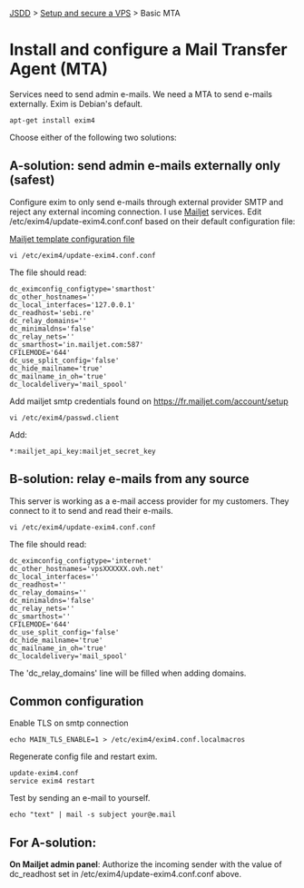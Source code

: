 [JSDD](../README.md) &gt; [Setup and secure a VPS](server-security.md) &gt; Basic MTA

# Install and configure a Mail Transfer Agent (MTA)

Services need to send admin e-mails. We need a MTA to send e-mails externally. Exim is Debian's default.

```
apt-get install exim4
```

Choose either of the following two solutions:

## A-solution: send admin e-mails externally only (safest)

Configure exim to only send e-mails through external provider SMTP and reject any external incoming connection.
I use [Mailjet](mailjet.com) services. Edit /etc/exim4/update-exim4.conf.conf based on their default configuration file:

[Mailjet template configuration file](https://fr.mailjet.com/docs/code/exim)

```
vi /etc/exim4/update-exim4.conf.conf
```

The file should read:

```content
dc_eximconfig_configtype='smarthost'
dc_other_hostnames=''
dc_local_interfaces='127.0.0.1'
dc_readhost='sebi.re'
dc_relay_domains=''
dc_minimaldns='false'
dc_relay_nets=''
dc_smarthost='in.mailjet.com:587'
CFILEMODE='644'
dc_use_split_config='false'
dc_hide_mailname='true'
dc_mailname_in_oh='true'
dc_localdelivery='mail_spool'
```

Add mailjet smtp credentials found on https://fr.mailjet.com/account/setup

```
vi /etc/exim4/passwd.client
```

Add:

```content
*:mailjet_api_key:mailjet_secret_key
```

## B-solution: relay e-mails from any source

This server is working as a e-mail access provider for my customers. They connect to it to send and read their e-mails.

```
vi /etc/exim4/update-exim4.conf.conf
```

The file should read:

```content
dc_eximconfig_configtype='internet'
dc_other_hostnames='vpsXXXXXX.ovh.net'
dc_local_interfaces=''
dc_readhost=''
dc_relay_domains=''
dc_minimaldns='false'
dc_relay_nets=''
dc_smarthost=''
CFILEMODE='644'
dc_use_split_config='false'
dc_hide_mailname='true'
dc_mailname_in_oh='true'
dc_localdelivery='mail_spool'
```

The 'dc_relay_domains' line will be filled when adding domains.

## Common configuration

Enable TLS on smtp connection

```
echo MAIN_TLS_ENABLE=1 > /etc/exim4/exim4.conf.localmacros
```

Regenerate config file and restart exim.

```
update-exim4.conf
service exim4 restart
```

Test by sending an e-mail to yourself.

```
echo "text" | mail -s subject your@e.mail
```

## For A-solution:
**On Mailjet admin panel**:
Authorize the incoming sender with the value of dc_readhost set in /etc/exim4/update-exim4.conf.conf above.
